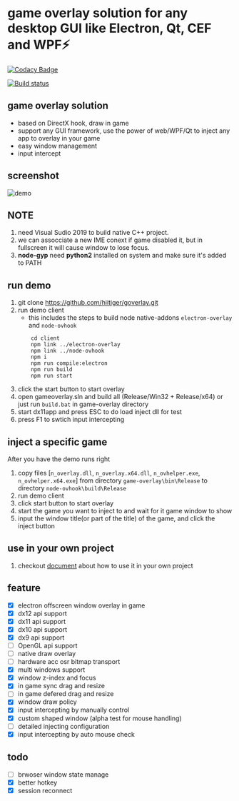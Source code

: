 # game overlay solution for any desktop GUI like Electron, Qt, CEF and WPF⚡

[![Codacy Badge](https://app.codacy.com/project/badge/Grade/4fe290657a91448caecaa5583c84b9d1)](https://www.codacy.com/gh/hiitiger/goverlay/dashboard?utm_source=github.com&utm_medium=referral&utm_content=hiitiger/goverlay&utm_campaign=Badge_Grade)

[![Build status](https://ci.appveyor.com/api/projects/status/sgi7go37f72f52a5?svg=true)](https://ci.appveyor.com/project/hiitiger/goverlay)

## game overlay solution 
* based on DirectX hook, draw in game
* support any GUI framework, use the power of web/WPF/Qt to inject any app to overlay in your game
* easy window management
* input intercept

## screenshot

![demo](https://raw.githubusercontent.com/hiitiger/goverlay/master/screenshot/gelectron3.gif)

## NOTE

1. need Visual Sudio 2019 to build native C++ project.
2. we can assocciate a new IME conext if game disabled it, but in fullscreen it will cause window to lose focus.
3. **node-gyp** need **python2** installed on system and make sure it's added to PATH

## run demo

1. git clone https://github.com/hiitiger/goverlay.git
2. run demo client
   - this includes the steps to build node native-addons `electron-overlay` and `node-ovhook`
   ```
       cd client
       npm link ../electron-overlay
       npm link ../node-ovhook
       npm i
       npm run compile:electron
       npm run build
       npm run start
   ```
3. click the start button to start overlay
4. open gameoverlay.sln and build all (Release/Win32 + Release/x64) or just run `build.bat` in game-overlay directory
5. start dx11app and press ESC to do load inject dll for test
6. press F1 to swtich input intercepting

## inject a specific game

After you have the demo runs right

1.  copy files [`n_overlay.dll`, `n_overlay.x64.dll`, `n_ovhelper.exe`, `n_ovhelper.x64.exe`] from directory `game-overlay\bin\Release` to directory `node-ovhook\build\Release`
2.  run demo client
3.  click start button to start overlay
4.  start the game you want to inject to and wait for it game window to show
5.  input the window title(or part of the title) of the game, and click the inject button

## use in your own project

1. checkout [document](https://github.com/hiitiger/gelectron/blob/master/doc/doc.md) about how to use it in your own project

## feature

- [x] electron offscreen window overlay in game
- [x] dx12 api support
- [x] dx11 api support
- [x] dx10 api support
- [x] dx9 api support
- [ ] OpenGL api support
- [ ] native draw overlay
- [ ] hardware acc osr bitmap transport
- [x] multi windows support
- [x] window z-index and focus
- [x] in game sync drag and resize
- [ ] in game defered drag and resize
- [x] window draw policy
- [x] input intercepting by manually control
- [x] custom shaped window (alpha test for mouse handling)
- [ ] detailed injecting configuration
- [x] input intercepting by auto mouse check

## todo

- [ ] brwoser window state manage
- [x] better hotkey
- [x] session reconnect
